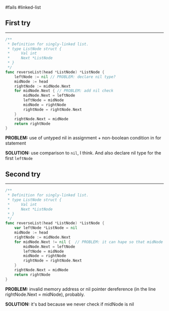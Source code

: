 #fails 
#linked-list
## First try
___
```go
/**
 * Definition for singly-linked list.
 * type ListNode struct {
 *     Val int
 *     Next *ListNode
 * }
 */
func reverseList(head *ListNode) *ListNode {
    leftNode := nil // PROBLEM: declare nil type?
    midNode := head
    rightNode := midNode.Next
    for midNode.Next { // PROBLEM: add nil check
        midNode.Next = leftNode
        leftNode = midNode
        midNode = rightNode
        rightNode = rightNode.Next
    }
    rightNode.Next = midNode
    return rightNode
}
```

**PROBLEM:** use of untyped nil in assignment + non-boolean condition in for statement

**SOLUTION:** use comparison to `nil`, I think. And also declare nil type for the first `leftNode`



## Second try
____
```go
/**
 * Definition for singly-linked list.
 * type ListNode struct {
 *     Val int
 *     Next *ListNode
 * }
 */
func reverseList(head *ListNode) *ListNode {
    var leftNode *ListNode = nil
    midNode := head
    rightNode := midNode.Next
    for midNode.Next != nil {  // PROBLEM: it can hape so that midNode is nil. We never check it in the loop
        midNode.Next = leftNode
        leftNode = midNode
        midNode = rightNode
        rightNode = rightNode.Next
    }
    rightNode.Next = midNode
    return rightNode
}


```

**PROBLEM:** invalid memory address or nil pointer dereference (in the line rightNode.Next = midNode), probably.

**SOLUTION:** it's bad because we never check if midNode is nil








